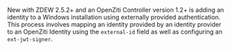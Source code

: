 New with ZDEW 2.5.2+ and an OpenZiti Controller version 1.2+ is adding an identity to a Windows installation using
externally provided authentication. This process involves mapping an identity provided by an identity provider to
an OpenZiti Identity using the `external-id` field as well as configuring an `ext-jwt-signer`.
